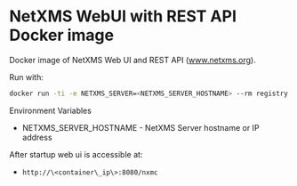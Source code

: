 # NetXMS WebUI with REST API Docker image

Docker image of NetXMS Web UI and REST API (www.netxms.org).


Run with:
```bash
docker run -ti -e NETXMS_SERVER=<NETXMS_SERVER_HOSTNAME> --rm registry.gitlab.com/matthew-beckett/netxms-dockerfiles/webuirest:3-8-366
```

Environment Variables
* NETXMS\_SERVER\_HOSTNAME - NetXMS Server hostname or IP address

After startup web ui is accessible at:

* `http://\<container\_ip\>:8080/nxmc`
